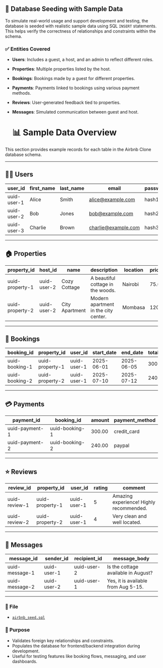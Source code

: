 ## 🌱 Database Seeding with Sample Data

To simulate real-world usage and support development and testing, the database is seeded with realistic sample data using SQL `INSERT` statements. This helps verify the correctness of relationships and constraints within the schema.

### ✅ Entities Covered

- **Users**: Includes a guest, a host, and an admin to reflect different roles.
- **Properties**: Multiple properties listed by the host.
- **Bookings**: Bookings made by a guest for different properties.
- **Payments**: Payments linked to bookings using various payment methods.
- **Reviews**: User-generated feedback tied to properties.
- **Messages**: Simulated communication between guest and host.

  # 📊 Sample Data Overview

This section provides example records for each table in the Airbnb Clone database schema.

---

## 🧑‍💼 Users

| user_id       | first_name | last_name | email              | password_hash | phone_number | role  |
|---------------|------------|-----------|--------------------|----------------|---------------|--------|
| uuid-user-1   | Alice      | Smith     | alice@example.com  | hash1          | 1234567890    | guest  |
| uuid-user-2   | Bob        | Jones     | bob@example.com    | hash2          | 0987654321    | host   |
| uuid-user-3   | Charlie    | Brown     | charlie@example.com| hash3          | *(null)*      | admin  |

---

## 🏠 Properties

| property_id      | host_id      | name           | description                          | location | pricepernight |
|------------------|--------------|----------------|--------------------------------------|----------|----------------|
| uuid-property-1  | uuid-user-2  | Cozy Cottage   | A beautiful cottage in the woods.   | Nairobi  | 75.00          |
| uuid-property-2  | uuid-user-2  | City Apartment | Modern apartment in the city center.| Mombasa  | 120.00         |

---

## 📅 Bookings

| booking_id      | property_id     | user_id      | start_date | end_date   | total_price | status    |
|------------------|------------------|--------------|------------|------------|--------------|------------|
| uuid-booking-1   | uuid-property-1  | uuid-user-1 | 2025-06-01 | 2025-06-05 | 300.00       | confirmed  |
| uuid-booking-2   | uuid-property-2  | uuid-user-1 | 2025-07-10 | 2025-07-12 | 240.00       | pending    |

---

## 💳 Payments

| payment_id     | booking_id      | amount | payment_method |
|----------------|------------------|--------|----------------|
| uuid-payment-1 | uuid-booking-1   | 300.00 | credit_card    |
| uuid-payment-2 | uuid-booking-2   | 240.00 | paypal         |

---

## ⭐ Reviews

| review_id     | property_id     | user_id      | rating | comment                               |
|---------------|------------------|--------------|--------|----------------------------------------|
| uuid-review-1 | uuid-property-1  | uuid-user-1 | 5      | Amazing experience! Highly recommended.|
| uuid-review-2 | uuid-property-2  | uuid-user-1 | 4      | Very clean and well located.           |

---

## 💬 Messages

| message_id      | sender_id     | recipient_id  | message_body                                  |
|------------------|----------------|----------------|------------------------------------------------|
| uuid-message-1   | uuid-user-1    | uuid-user-2    | Is the cottage available in August?           |
| uuid-message-2   | uuid-user-2    | uuid-user-1    | Yes, it is available from Aug 5-15.           |

---


### 📄 File

- [`airbnb_seed.sql`](seed.sql)

### 🚀 Purpose

- Validates foreign key relationships and constraints.
- Populates the database for frontend/backend integration during development.
- Useful for testing features like booking flows, messaging, and user dashboards.


